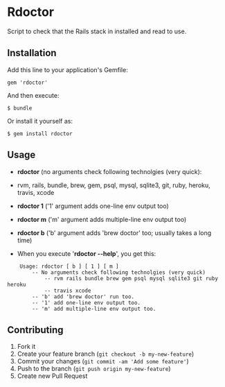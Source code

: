 # Rdoctor

Script to check that the Rails stack in installed and read to use.

## Installation

Add this line to your application's Gemfile:

    gem 'rdoctor'

And then execute:

    $ bundle

Or install it yourself as:

    $ gem install rdoctor

## Usage

- **rdoctor** (no arguments check following technolgies (very quick):
 - rvm, rails, bundle, brew, gem, psql, mysql, sqlite3, git, ruby, heroku, travis, xcode

- **rdoctor 1** ('1' argument adds one-line env output too)

- **rdoctor m** ('m' argument adds  multiple-line env output too)

- **rdoctor b** ('b' argument adds 'brew doctor' too; usually takes a long time)

- When you execute '**rdoctor --help**', you get this:
```
    Usage: rdoctor [ b ] [ 1 ] [ m ]
        -- No arguments check following technolgies (very quick)
            -- rvm rails bundle brew gem psql mysql sqlite3 git ruby heroku
            -- travis xcode
        -- 'b' add 'brew doctor' run too.
        -- '1' add one-line env output too.
        -- 'm' add multiple-line env output too.
```

## Contributing

1. Fork it
2. Create your feature branch (`git checkout -b my-new-feature`)
3. Commit your changes (`git commit -am 'Add some feature'`)
4. Push to the branch (`git push origin my-new-feature`)
5. Create new Pull Request
